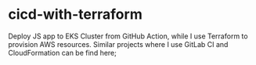 # cicd-with-terraform
Deploy JS app to EKS Cluster from GitHub Action, while I use Terraform to provision AWS resources. Similar projects where I use GitLab CI and CloudFormation can be find here; 
